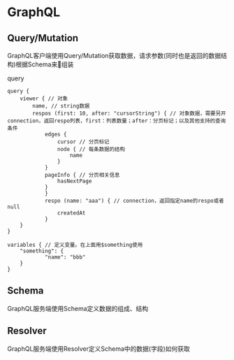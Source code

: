 
# GraphQL

## Query/Mutation

GraphQL客户端使用Query/Mutation获取数据，请求参数(同时也是返回的数据结构)根据Schema来组装

query

```
query {
	viewer { // 对象
		name, // string数据
		respos (first: 10, after: "cursorString") { // 对象数据，需要另开connection，返回respo列表，first：列表数量；after：分页标记；以及其他支持的查询条件
			edges {
				cursor // 分页标记
				node { // 每条数据的结构
					name
				}
			}
			pageInfo { // 分页相关信息
				hasNextPage
			}
			} 
			respo (name: "aaa") { // connection，返回指定name的respo或者null
				createdAt
			}
	}
}

variables { // 定义变量。在上面用$something使用
	"something": {
			"name": "bbb"
	}
}
```

## Schema

GraphQL服务端使用Schema定义数据的组成、结构

## Resolver

GraphQL服务端使用Resolver定义Schema中的数据(字段)如何获取
